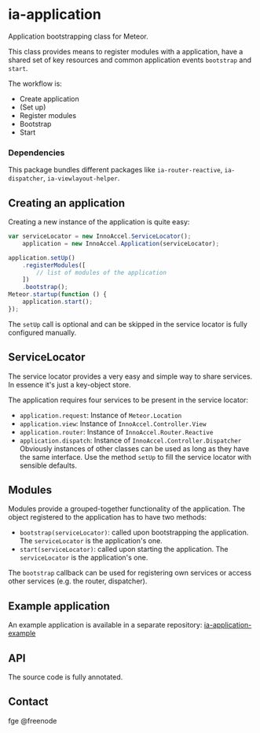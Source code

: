 ia-application
==============
Application bootstrapping class for Meteor.

This class provides means to register modules with a application, have a shared set of key resources and common application events `bootstrap` and `start`.

The workflow is:
- Create application
- (Set up)
- Register modules
- Bootstrap
- Start

### Dependencies
This package bundles different packages like `ia-router-reactive`, `ia-dispatcher`, `ia-viewlayout-helper`.

## Creating an application
Creating a new instance of the application is quite easy:
```javascript
var serviceLocator = new InnoAccel.ServiceLocator();
    application = new InnoAccel.Application(serviceLocator);

application.setUp()
    .registerModules([
        // list of modules of the application
    ])
    .bootstrap();
Meteor.startup(function () {
    application.start();
});
```

The `setUp` call is optional and can be skipped in the service locator is fully configured manually.

## ServiceLocator
The service locator provides a very easy and simple way to share services. In essence it's just a key-object store.

The application requires four services to be present in the service locator:
- `application.request`: Instance of `Meteor.Location`
- `application.view`: Instance of `InnoAccel.Controller.View`
- `application.router`: Instance of `InnoAccel.Router.Reactive`
- `application.dispatch`: Instance of `InnoAccel.Controller.Dispatcher`
Obviously instances of other classes can be used as long as they have the same interface. Use the method `setUp` to fill the service locator with sensible defaults.

## Modules
Modules provide a grouped-together functionality of the application. The object registered to the application has to have two methods:
- `bootstrap(serviceLocator)`: called upon bootstrapping the application. The `serviceLocator` is the application's one.
- `start(serviceLocator)`: called upon starting the application. The `serviceLocator` is the application's one.

The `bootstrap` callback can be used for registering own services or access other services (e.g. the router, dispatcher).

## Example application
An example application is available in a separate repository: [ia-application-example](https://github.com/InnoAccel/ia-application-example)

## API
The source code is fully annotated.

## Contact
fge @freenode
